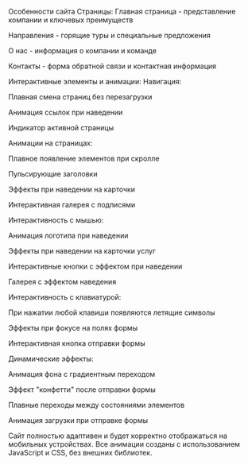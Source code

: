 Особенности сайта
Страницы:
Главная страница - представление компании и ключевых преимуществ

Направления - горящие туры и специальные предложения

О нас - информация о компании и команде

Контакты - форма обратной связи и контактная информация

Интерактивные элементы и анимации:
Навигация:

Плавная смена страниц без перезагрузки

Анимация ссылок при наведении

Индикатор активной страницы

Анимации на страницах:

Плавное появление элементов при скролле

Пульсирующие заголовки

Эффекты при наведении на карточки

Интерактивная галерея с подписями

Интерактивность с мышью:

Анимация логотипа при наведении

Эффекты при наведении на карточки услуг

Интерактивные кнопки с эффектом при наведении

Галерея с эффектом наведения

Интерактивность с клавиатурой:

При нажатии любой клавиши появляются летящие символы

Эффекты при фокусе на полях формы

Интерактивная кнопка отправки формы

Динамические эффекты:

Анимация фона с градиентным переходом

Эффект "конфетти" после отправки формы

Плавные переходы между состояниями элементов

Анимация загрузки при отправке формы

Сайт полностью адаптивен и будет корректно отображаться на мобильных устройствах. Все анимации созданы с использованием JavaScript и CSS, без внешних библиотек.

